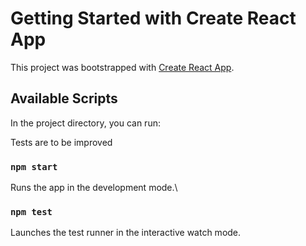 # Getting Started with Create React App

This project was bootstrapped with
[Create React App](https://github.com/facebook/create-react-app).

## Available Scripts

In the project directory, you can run:

Tests are to be improved

### `npm start`

Runs the app in the development mode.\

### `npm test`

Launches the test runner in the interactive watch mode.
